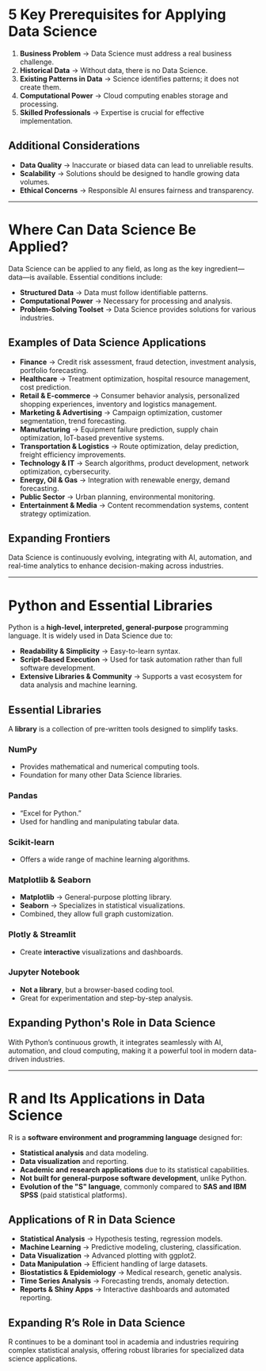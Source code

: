# 5 Key Prerequisites for Applying Data Science  

1. **Business Problem** → Data Science must address a real business challenge.  
2. **Historical Data** → Without data, there is no Data Science.  
3. **Existing Patterns in Data** → Science identifies patterns; it does not create them.  
4. **Computational Power** → Cloud computing enables storage and processing.  
5. **Skilled Professionals** → Expertise is crucial for effective implementation.  

## Additional Considerations  
- **Data Quality** → Inaccurate or biased data can lead to unreliable results.  
- **Scalability** → Solutions should be designed to handle growing data volumes.  
- **Ethical Concerns** → Responsible AI ensures fairness and transparency.  

---
# Where Can Data Science Be Applied? 

Data Science can be applied to any field, as long as the key ingredient—data—is available. Essential conditions include:  
- **Structured Data** → Data must follow identifiable patterns.  
- **Computational Power** → Necessary for processing and analysis.  
- **Problem-Solving Toolset** → Data Science provides solutions for various industries.  

## Examples of Data Science Applications  

- **Finance** → Credit risk assessment, fraud detection, investment analysis, portfolio forecasting.  
- **Healthcare** → Treatment optimization, hospital resource management, cost prediction.  
- **Retail & E-commerce** → Consumer behavior analysis, personalized shopping experiences, inventory and logistics management.  
- **Marketing & Advertising** → Campaign optimization, customer segmentation, trend forecasting.  
- **Manufacturing** → Equipment failure prediction, supply chain optimization, IoT-based preventive systems.  
- **Transportation & Logistics** → Route optimization, delay prediction, freight efficiency improvements.  
- **Technology & IT** → Search algorithms, product development, network optimization, cybersecurity.  
- **Energy, Oil & Gas** → Integration with renewable energy, demand forecasting.  
- **Public Sector** → Urban planning, environmental monitoring.  
- **Entertainment & Media** → Content recommendation systems, content strategy optimization.  

## Expanding Frontiers  
Data Science is continuously evolving, integrating with AI, automation, and real-time analytics to enhance decision-making across industries. 

--- 
# Python and Essential Libraries  
 

Python is a **high-level, interpreted, general-purpose** programming language. It is widely used in Data Science due to:  
- **Readability & Simplicity** → Easy-to-learn syntax.  
- **Script-Based Execution** → Used for task automation rather than full software development.  
- **Extensive Libraries & Community** → Supports a vast ecosystem for data analysis and machine learning.  

## Essential Libraries  

A **library** is a collection of pre-written tools designed to simplify tasks.  

### NumPy  
- Provides mathematical and numerical computing tools.  
- Foundation for many other Data Science libraries.  

### Pandas  
- “Excel for Python.”  
- Used for handling and manipulating tabular data.  

### Scikit-learn  
- Offers a wide range of machine learning algorithms.  

### Matplotlib & Seaborn  
- **Matplotlib** → General-purpose plotting library.  
- **Seaborn** → Specializes in statistical visualizations.  
- Combined, they allow full graph customization.  

### Plotly & Streamlit  
- Create **interactive** visualizations and dashboards.  

### Jupyter Notebook  
- **Not a library**, but a browser-based coding tool.  
- Great for experimentation and step-by-step analysis.  

## Expanding Python's Role in Data Science  
With Python’s continuous growth, it integrates seamlessly with AI, automation, and cloud computing, making it a powerful tool in modern data-driven industries.  

--- 
# R and Its Applications in Data Science  
 
R is a **software environment and programming language** designed for:  
- **Statistical analysis** and data modeling.  
- **Data visualization** and reporting.  
- **Academic and research applications** due to its statistical capabilities.  
- **Not built for general-purpose software development**, unlike Python.  
- **Evolution of the "S" language**, commonly compared to **SAS and IBM SPSS** (paid statistical platforms).  

## Applications of R in Data Science  

- **Statistical Analysis** → Hypothesis testing, regression models.  
- **Machine Learning** → Predictive modeling, clustering, classification.  
- **Data Visualization** → Advanced plotting with ggplot2.  
- **Data Manipulation** → Efficient handling of large datasets.  
- **Biostatistics & Epidemiology** → Medical research, genetic analysis.  
- **Time Series Analysis** → Forecasting trends, anomaly detection.  
- **Reports & Shiny Apps** → Interactive dashboards and automated reporting.  

## Expanding R’s Role in Data Science  
R continues to be a dominant tool in academia and industries requiring complex statistical analysis, offering robust libraries for specialized data science applications.  


